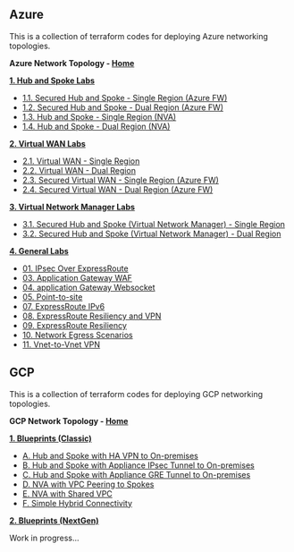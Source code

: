 
## Azure

This is a collection of terraform codes for deploying Azure networking topologies.

**Azure Network Topology - [Home](https://github.com/kaysalawu/azure-network-terraform)**

[**1. Hub and Spoke Labs**](https://github.com/kaysalawu/azure-network-terraform/tree/main/1-hub-and-spoke)
- [1.1. Secured Hub and Spoke - Single Region (Azure FW)](https://github.com/kaysalawu/azure-network-terraform/tree/main/1-hub-and-spoke/1-hub-spoke-azfw-single-region)
- [1.2. Secured Hub and Spoke - Dual Region (Azure FW)](https://github.com/kaysalawu/azure-network-terraform/tree/main/1-hub-and-spoke/2-hub-spoke-azfw-dual-region)
- [1.3. Hub and Spoke - Single Region (NVA)](https://github.com/kaysalawu/azure-network-terraform/tree/main/1-hub-and-spoke/3-hub-spoke-nva-single-region)
- [1.4. Hub and Spoke - Dual Region (NVA)](https://github.com/kaysalawu/azure-network-terraform/tree/main/1-hub-and-spoke/4-hub-spoke-nva-dual-region)

[**2. Virtual WAN Labs**](https://github.com/kaysalawu/azure-network-terraform/tree/main/2-virtual-wan)
- [2.1. Virtual WAN - Single Region](https://github.com/kaysalawu/azure-network-terraform/tree/main/2-virtual-wan/1-vwan-single-region)
- [2.2. Virtual WAN - Dual Region](https://github.com/kaysalawu/azure-network-terraform/tree/main/2-virtual-wan/2-vwan-dual-region)
- [2.3. Secured Virtual WAN - Single Region (Azure FW)](https://github.com/kaysalawu/azure-network-terraform/tree/main/2-virtual-wan/3-vwan-sec-single-region)
- [2.4. Secured Virtual WAN - Dual Region (Azure FW)](https://github.com/kaysalawu/azure-network-terraform/tree/main/2-virtual-wan/4-vwan-sec-dual-region)

[**3. Virtual Network Manager Labs**](https://github.com/kaysalawu/azure-network-terraform/tree/main/3-network-manager)
- [3.1. Secured Hub and Spoke (Virtual Network Manager) - Single Region](https://github.com/kaysalawu/azure-network-terraform/tree/main/3-network-manager/1-hub-spoke-azfw-single-region)
- [3.2. Secured Hub and Spoke (Virtual Network Manager) - Dual Region](https://github.com/kaysalawu/azure-network-terraform/tree/main/3-network-manager/2-hub-spoke-azfw-dual-region)


[**4. General Labs**](https://github.com/kaysalawu/azure-network-terraform/tree/main/4-general)
- [01. IPsec Over ExpressRoute](https://github.com/kaysalawu/azure-network-terraform/tree/main/4-general/01-ipsec-over-er)
- [03. Application Gateway WAF](https://github.com/kaysalawu/azure-network-terraform/tree/main/4-general/03-appgw-waf)
- [04. application Gateway Websocket](https://github.com/kaysalawu/azure-network-terraform/tree/main/4-general/04-appgw-websocket)
- [05. Point-to-site](https://github.com/kaysalawu/azure-network-terraform/tree/main/4-general/05-p2s-client)
- [07. ExpressRoute IPv6](https://github.com/kaysalawu/azure-network-terraform/tree/main/4-general/07-express-route-ipv6)
- [08. ExpressRoute Resiliency and VPN](https://github.com/kaysalawu/azure-network-terraform/tree/main/4-general/08-express-route-vpn-resiliency)
- [09. ExpressRoute Resiliency](https://github.com/kaysalawu/azure-network-terraform/tree/main/4-general/09-express-route-resiliency)
- [10. Network Egress Scenarios](https://github.com/kaysalawu/azure-network-terraform/tree/main/4-general/10-network-egress-scenarios)
- [11. Vnet-to-Vnet VPN](https://github.com/kaysalawu/azure-network-terraform/tree/main/4-general/11-vnet-to-vnet-vpn)

## GCP

This is a collection of terraform codes for deploying GCP networking topologies.

**GCP Network Topology - [Home](https://github.com/kaysalawu/gcp-network-terraform)**

[**1. Blueprints (Classic)**](https://github.com/kaysalawu/gcp-network-terraform/tree/master/1-blueprints-classic)

- [A. Hub and Spoke with HA VPN to On-premises](https://github.com/kaysalawu/gcp-network-terraform/tree/master/1-blueprints-classic/a-standard)
- [B. Hub and Spoke with Appliance IPsec Tunnel to On-premises](https://github.com/kaysalawu/gcp-network-terraform/tree/master/1-blueprints-classic/b-vyos-ipsec)
- [C. Hub and Spoke with Appliance GRE Tunnel to On-premises](https://github.com/kaysalawu/gcp-network-terraform/tree/master/1-blueprints-classic/c-vyos-gre)
- [D. NVA with VPC Peering to Spokes](https://github.com/kaysalawu/gcp-network-terraform/tree/master/1-blueprints-classic/d-nva-peering)
- [E. NVA with Shared VPC](https://github.com/kaysalawu/gcp-network-terraform/tree/master/1-blueprints-classic/e-nva-shared-vpc)
- [F. Simple Hybrid Connectivity](https://github.com/kaysalawu/gcp-network-terraform/tree/master/1-blueprints-classic/f-simple-hybrid)

[**2. Blueprints (NextGen)**](https://github.com/kaysalawu/gcp-network-terraform/tree/master/2-blueprints-nextgen)

Work in progress...
